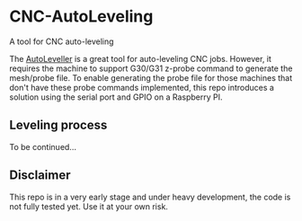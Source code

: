 # CNC-AutoLeveling
A tool for CNC auto-leveling 

The [AutoLeveller](https://www.autoleveller.co.uk/) is a great tool for auto-leveling CNC jobs. However, it requires the machine to support G30/G31 z-probe command to generate the mesh/probe file.
To enable generating the probe file for those machines that don't have these probe commands implemented, this repo introduces a solution using the serial port and GPIO on a Raspberry PI.

## Leveling process
To be continued...

## Disclaimer
This repo is in a very early stage and under heavy development, the code is not fully tested yet. Use it at your own risk.
